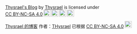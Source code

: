 <p xmlns:cc="http://creativecommons.org/ns#" xmlns:dct="http://purl.org/dc/terms/"><a property="dct:title" rel="cc:attributionURL" href="https://github.com/Thysrael/Thysrael.github.io">Thysrael's Blog</a> by <a rel="cc:attributionURL dct:creator" property="cc:attributionName" href="https://github.com/Thysrael">Thysrael</a> is licensed under <a href="https://creativecommons.org/licenses/by-nc-sa/4.0/?ref=chooser-v1" target="_blank" rel="license noopener noreferrer" style="display:inline-block;">CC BY-NC-SA 4.0<img style="height:22px!important;margin-left:3px;vertical-align:text-bottom;" src="https://mirrors.creativecommons.org/presskit/icons/cc.svg?ref=chooser-v1" alt=""><img style="height:22px!important;margin-left:3px;vertical-align:text-bottom;" src="https://mirrors.creativecommons.org/presskit/icons/by.svg?ref=chooser-v1" alt=""><img style="height:22px!important;margin-left:3px;vertical-align:text-bottom;" src="https://mirrors.creativecommons.org/presskit/icons/nc.svg?ref=chooser-v1" alt=""><img style="height:22px!important;margin-left:3px;vertical-align:text-bottom;" src="https://mirrors.creativecommons.org/presskit/icons/sa.svg?ref=chooser-v1" alt=""></a></p>
<p xmlns:cc="http://creativecommons.org/ns#" xmlns:dct="http://purl.org/dc/terms/"><a 属性="dct:title" rel=" cc:attributionURL" href="https://github.com/Thysrael/Thysrael.github.io">Thysrael 的博客</a> 作者：<a rel="cc:attributionURL dct:creator" property="cc: attributionName" href="https://github.com/Thysrael">THysrael</a> 已根据 <a href="https://creativecommons.org/licenses/by-nc-sa/4.0/? 获得许可？ ref=chooser-v1" target="_blank" rel="license noopener noreferrer" style="display:inline-block;">CC BY-NC-SA 4.0<img style="height:22px!important;margin-left :3px;垂直对齐:文本底部;" src="https://mirrors.creativecommons.org/presskit/icons/cc.svg?ref=chooser-v1" alt=""><img style="height:22px!important;margin-left:3px;垂直对齐：文本底部；” src="https://mirrors.creativecommons.org/presskit/icons/by.svg?ref=chooser-v1" alt=""><img style="height:22px!important;margin-left:3px;垂直对齐：文本底部；” src="https://mirrors.creativecommons.org/presskit/icons/nc.svg?ref=chooser-v1" alt=""><img style="height:22px!important;margin-left:3px;垂直对齐：文本底部；” src="https://mirrors.creativecommons.org/presskit/icons/sa.svg?ref=chooser-v1" alt=""></a></p>
